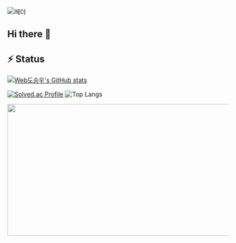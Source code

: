 ![헤더](https://capsule-render.vercel.app/api?type=rect&height=300&color=gradient&text=저는%20매일%20성장하는%20개발자%20도승우%20입니&fontAlign=50&fontSize=40)
## Hi there 👋


## ⚡ Status

[![Web도승우's GitHub stats](https://github-readme-stats.vercel.app/api?username=MagongDo&show_icons=true&theme=dracula)](https://github.com/MagongDo/github-readme-stats)

[![Solved.ac Profile](http://mazassumnida.wtf/api/v2/generate_badge?boj=lpok2657)](https://solved.ac/lpok2657/)
![Top Langs](https://github-readme-stats.vercel.app/api/top-langs/?username=MagongDo&layout=compact&theme=tokyonight)


<!--
<a href="https://github.com/devxb/gitanimals">
  <img
    src="https://render.gitanimals.org/lines/MagongDo?pet-id=659033428834262742"
    width="600"
    height="120"
  />
</a>
-->
<a href="https://github.com/devxb/gitanimals">
<img
  src="https://render.gitanimals.org/farms/MagongDo"
  width="600"
  height="300"
/>
</a>
  
